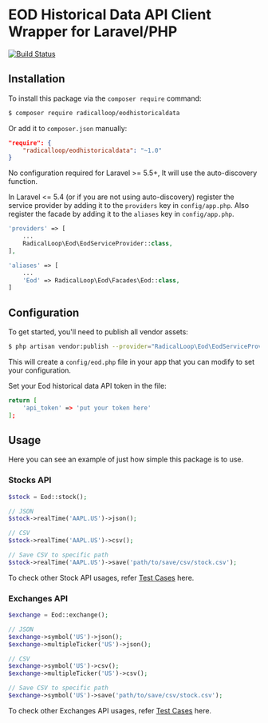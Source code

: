 # EOD Historical Data API Client Wrapper for Laravel/PHP

[![Build Status](https://travis-ci.org/radicalloop/eodhistoricaldata.svg?branch=master)](https://travis-ci.org/radicalloop/eodhistoricaldata)

## Installation
To install this package via the `composer require` command:

```bash
$ composer require radicalloop/eodhistoricaldata
```
Or add it to `composer.json` manually:

```json
"require": {
    "radicalloop/eodhistoricaldata": "~1.0"
}
```
No configuration required for Laravel >= 5.5+, It will use the auto-discovery function.

In Laravel <= 5.4 (or if you are not using auto-discovery) register the service provider by adding it to the `providers` key in `config/app.php`. Also register the facade by adding it to the `aliases` key in `config/app.php`.

```php
'providers' => [
    ...
    RadicalLoop\Eod\EodServiceProvider::class,
],

'aliases' => [
    ...
    'Eod' => RadicalLoop\Eod\Facades\Eod::class,
]
```
## Configuration

To get started, you'll need to publish all vendor assets:

```bash
$ php artisan vendor:publish --provider="RadicalLoop\Eod\EodServiceProvider"
```

This will create a `config/eod.php` file in your app that you can modify to set your configuration.

Set your Eod historical data API token in the file:

```bash
return [
    'api_token' => 'put your token here'
];
```

## Usage

Here you can see an example of just how simple this package is to use.

### Stocks API
```php
$stock = Eod::stock();

// JSON 
$stock->realTime('AAPL.US')->json();

// CSV 
$stock->realTime('AAPL.US')->csv();

// Save CSV to specific path
$stock->realTime('AAPL.US')->save('path/to/save/csv/stock.csv');
```
To check other Stock API usages, refer [Test Cases](tests/StockTest.php) here.

### Exchanges API
```php
$exchange = Eod::exchange();

// JSON 
$exchange->symbol('US')->json();
$exchange->multipleTicker('US')->json();

// CSV 
$exchange->symbol('US')->csv();
$exchange->multipleTicker('US')->csv();

// Save CSV to specific path
$exchange->symbol('US')->save('path/to/save/csv/stock.csv');
```
To check other Exchanges API usages, refer [Test Cases](tests/ExchangeTest.php) here.



